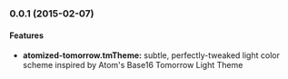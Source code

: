 <a name="0.0.1"></a>
### 0.0.1 (2015-02-07)

#### Features

* **atomized-tomorrow.tmTheme:** subtle, perfectly-tweaked light color scheme inspired by Atom's Base16 Tomorrow Light Theme
